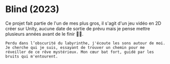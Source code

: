 # Blind (2023)

Ce projet fait partie de l'un de mes plus gros, il s'agit d'un jeu vidéo en 2D créer sur Unity, aucune date de sortie de prévu mais je pense mettre plusieurs années avant de le finir 🤣😭.

`Perdu dans l’obscurité du labyrinthe, j'écoute les sons autour de moi. Je cherche qui je suis, essayant de trouver un chemin pour me réveiller de ce rêve mystérieux. Mon cœur bat fort, guidé par les bruits qui m'entourent.`
